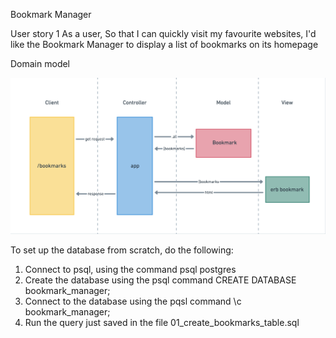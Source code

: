 Bookmark Manager

User story 1
As a user,
So that I can quickly visit my favourite websites,
I'd like the Bookmark Manager to display a list of bookmarks on its homepage

Domain model

![Bookmark Manager domain model](./images/domain_model.png)

To set up the database from scratch, do the following:

1. Connect to psql, using the command psql postgres
2. Create the database using the psql command CREATE DATABASE bookmark_manager;
3. Connect to the database using the pqsl command \c bookmark_manager;
4. Run the query just saved in the file 01_create_bookmarks_table.sql
